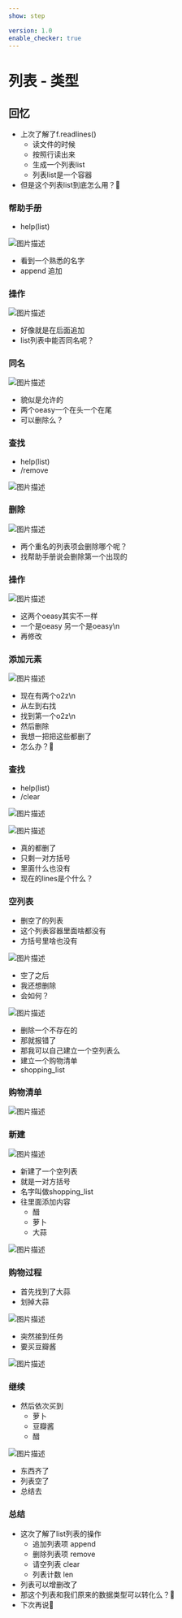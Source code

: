 ```yaml
---
show: step

version: 1.0
enable_checker: true
---
```


# 列表 - 类型
## 回忆
- 上次了解了f.readlines()
	- 读文件的时候
	- 按照行读出来
	- 生成一个列表list
	- 列表list是一个容器
- 但是这个列表list到底怎么用？🤔

### 帮助手册

- help(list)

![图片描述](https://doc.shiyanlou.com/courses/uid1190679-20210827-1630073691369)

- 看到一个熟悉的名字
- append 追加

### 操作
![图片描述](https://doc.shiyanlou.com/courses/uid1190679-20210827-1630073840279)

- 好像就是在后面追加
- list列表中能否同名呢？

### 同名

![图片描述](https://doc.shiyanlou.com/courses/uid1190679-20210827-1630073901353)

- 貌似是允许的
- 两个oeasy一个在头一个在尾
- 可以删除么？

### 查找
- help(list)
- /remove

![图片描述](https://doc.shiyanlou.com/courses/uid1190679-20210827-1630073986235)

### 删除
![图片描述](https://doc.shiyanlou.com/courses/uid1190679-20210827-1630074033923)
- 两个重名的列表项会删除哪个呢？
- 找帮助手册说会删除第一个出现的

### 操作

![图片描述](https://doc.shiyanlou.com/courses/uid1190679-20210827-1630074147792)
- 这两个oeasy其实不一样
- 一个是oeasy 另一个是oeasy\n
- 再修改

### 添加元素

![图片描述](https://doc.shiyanlou.com/courses/uid1190679-20210827-1630074362394)

- 现在有两个o2z\n
- 从左到右找
- 找到第一个o2z\n
- 然后删除
- 我想一把把这些都删了
- 怎么办？🤔

###  查找

- help(list)
- /clear

![图片描述](https://doc.shiyanlou.com/courses/uid1190679-20210828-1630118780445)

![图片描述](https://doc.shiyanlou.com/courses/uid1190679-20210828-1630118834191)

- 真的都删了
- 只剩一对方括号
- 里面什么也没有
- 现在的lines是个什么？

### 空列表

- 删空了的列表
- 这个列表容器里面啥都没有
- 方括号里啥也没有

![图片描述](https://doc.shiyanlou.com/courses/uid1190679-20210828-1630119107852)

- 空了之后
- 我还想删除
- 会如何？

![图片描述](https://doc.shiyanlou.com/courses/uid1190679-20210828-1630121480909)
- 删除一个不存在的
- 那就报错了
- 那我可以自己建立一个空列表么
- 建立一个购物清单
- shopping_list

### 购物清单

![图片描述](https://doc.shiyanlou.com/courses/uid1190679-20210828-1630119772555)


### 新建

![图片描述](https://doc.shiyanlou.com/courses/uid1190679-20210828-1630119237901)

- 新建了一个空列表
- 就是一对方括号
- 名字叫做shopping_list
- 往里面添加内容
	- 醋
	- 萝卜
	- 大蒜

![图片描述](https://doc.shiyanlou.com/courses/uid1190679-20210828-1630119464989)

### 购物过程

- 首先找到了大蒜
- 划掉大蒜

![图片描述](https://doc.shiyanlou.com/courses/uid1190679-20210828-1630119527106)

- 突然接到任务
- 要买豆瓣酱

![图片描述](https://doc.shiyanlou.com/courses/uid1190679-20210828-1630119614709)

### 继续

- 然后依次买到
	- 萝卜
	- 豆瓣酱
	- 醋

![图片描述](https://doc.shiyanlou.com/courses/uid1190679-20210828-1630119892058)

- 东西齐了
- 列表空了
- 总结去

### 总结 
- 这次了解了list列表的操作
	- 追加列表项 append
	- 删除列表项 remove
	- 请空列表 clear
	- 列表计数 len
- 列表可以增删改了
- 那这个列表和我们原来的数据类型可以转化么？🤔
- 下次再说👋